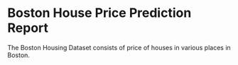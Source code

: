 # Boston House Price Prediction Report
The Boston Housing Dataset consists of price of houses in various places in Boston. 
